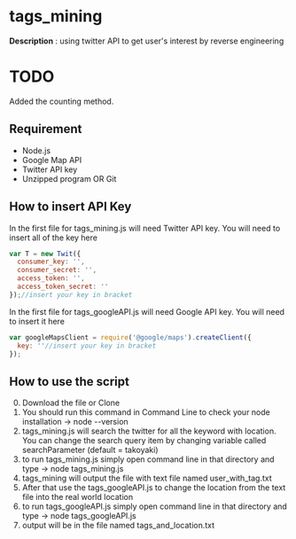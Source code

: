 # tags_mining
**Description** : using twitter API to get user's interest by reverse engineering
# TODO
Added the counting method.
## Requirement
* Node.js 
* Google Map API
* Twitter API key
* Unzipped program OR Git
## How to insert API Key
In the first file for tags_mining.js will need Twitter API key. You will need to insert all of the key here 
```javascript
var T = new Twit({
  consumer_key: '',
  consumer_secret: '',
  access_token: '',
  access_token_secret: ''
});//insert your key in bracket
```
In the first file for tags_googleAPI.js will need Google API key. You will need to insert it here
```javascript
var googleMapsClient = require('@google/maps').createClient({
  key: ''//insert your key in bracket
});
```
## How to use the script
0. Download the file or Clone
1. You should run this command in Command Line to check your node installation -> node --version
2. tags_mining.js will search the twitter for all the keyword with location. You can change the search query item by changing variable called searchParameter (default = takoyaki) 
3. to run tags_mining.js simply open command line in that directory and type -> node tags_mining.js 
4. tags_mining will output the file with text file named user_with_tag.txt
5. After that use the tags_googleAPI.js to change the location from the text file into the real world location
6. to run tags_googleAPI.js simply open command line in that directory and type -> node tags_googleAPI.js
7. output will be in the file named tags_and_location.txt
